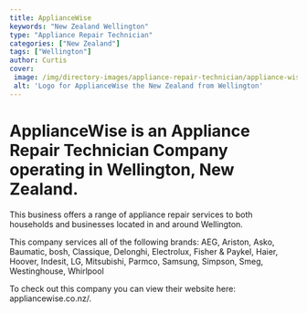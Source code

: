```yaml
---
title: ApplianceWise
keywords: "New Zealand Wellington"
type: "Appliance Repair Technician"
categories: ["New Zealand"]
tags: ["Wellington"]
author: Curtis
cover: 
 image: /img/directory-images/appliance-repair-technician/appliance-wise.webp
 alt: 'Logo for ApplianceWise the New Zealand from Wellington'
---
```


# ApplianceWise is an Appliance Repair Technician Company operating in Wellington, New Zealand.

This business offers a range of appliance repair services to both households and businesses located in and around Wellington.

This company services all of the following brands: AEG, Ariston, Asko, Baumatic, bosh, Classique, Delonghi, Electrolux, Fisher & Paykel, Haier, Hoover, Indesit, LG, Mitsubishi, Parmco, Samsung, Simpson, Smeg, Westinghouse, Whirlpool

To check out this company you can view their website here: appliancewise.co.nz/.
